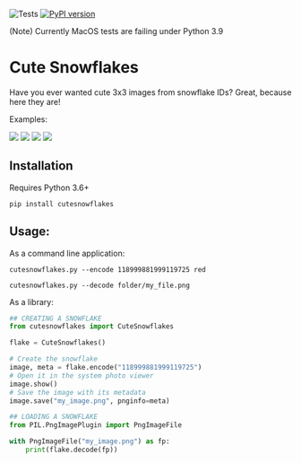 ![Tests](https://github.com/CodeBizarre/cutesnowflakes/workflows/Tests/badge.svg?branch=master)
[![PyPI version](https://badge.fury.io/py/cutesnowflakes.svg)](https://badge.fury.io/py/cutesnowflakess)

(Note) Currently MacOS tests are failing under Python 3.9
# Cute Snowflakes

Have you ever wanted cute 3x3 images from snowflake IDs? Great, because here they are!

Examples:

![](https://i.imgur.com/fa4rkle.png)
![](https://i.imgur.com/GYQWhtN.png)
![](https://i.imgur.com/ddrpniN.png)
![](https://i.imgur.com/Pi3iPHE.png)

## Installation
Requires Python 3.6+

`pip install cutesnowflakes`

## Usage:
As a command line application:

`cutesnowflakes.py --encode 118999881999119725 red`

`cutesnowflakes.py --decode folder/my_file.png`

As a library:
```py
## CREATING A SNOWFLAKE
from cutesnowflakes import CuteSnowflakes

flake = CuteSnowflakes()

# Create the snowflake
image, meta = flake.encode("118999881999119725")
# Open it in the system photo viewer
image.show()
# Save the image with its metadata
image.save("my_image.png", pnginfo=meta)

## LOADING A SNOWFLAKE
from PIL.PngImagePlugin import PngImageFile

with PngImageFile("my_image.png") as fp:
    print(flake.decode(fp))
```
